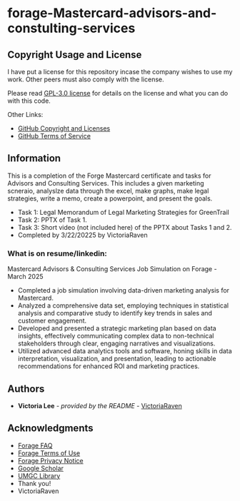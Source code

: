 # forage-Mastercard-advisors-and-constulting-services

## Copyright Usage and License

I have put a license for this repository incase the company wishes to use my work. Other peers must also comply with the license.

Please read [GPL-3.0 license](LICENSE.md) for details on the license and what you can do with this code.

Other Links:  
- [GitHub Copyright and Licenses](https://docs.github.com/en/repositories/managing-your-repositorys-settings-and-features/customizing-your-repository/licensing-a-repository)
- [GitHub Terms of Service](https://docs.github.com/en/site-policy/github-terms/github-terms-of-service)

## Information

This is a completion of the Forge Mastercard certificate and tasks for Advisors and Consulting Services. This includes a given marketing scneraio, analyslze data through the excel, make graphs, make legal strategies, write a memo, create a powerpoint, and present the goals.
* Task 1: Legal Memorandum of Legal Marketing Strategies for GreenTrail
* Task 2: PPTX of Task 1.
* Task 3: Short video (not included here) of the PPTX about Tasks 1 and 2.
* Completed by 3/22/20225 by VictoriaRaven

### What is on resume/linkedin:
Mastercard Advisors & Consulting Services Job Simulation on Forage - March 2025
 * Completed a job simulation involving data-driven marketing analysis for
   Mastercard.
 * Analyzed a comprehensive data set, employing techniques in statistical
   analysis and comparative study to identify key trends in sales and customer
   engagement.
 * Developed and presented a strategic marketing plan based on data insights,
   effectively communicating complex data to non-technical stakeholders through
   clear, engaging narratives and visualizations.
 * Utilized advanced data analytics tools and software, honing skills in data
   interpretation, visualization, and presentation, leading to actionable
   recommendations for enhanced ROI and marketing practices.

## Authors

  - **Victoria Lee** - *provided by the README* -
    [VictoriaRaven](https://github.com/VictoriaRaven)

## Acknowledgments

- [Forage FAQ](https://www.theforage.com/faq)
- [Forage Terms of Use](https://www.theforage.com/terms)
- [Forage Privacy Notice](https://www.theforage.com/privacy)
- [Google Scholar](https://scholar.google.com/)
- [UMGC Library](https://libguides.umgc.edu/home)
 - Thank you!
 - VictoriaRaven

